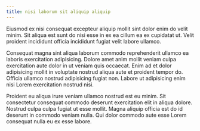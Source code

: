 ```yaml
---
title: nisi laborum sit aliquip aliquip
---
```


Eiusmod ex nisi consequat excepteur aliquip mollit sint dolor enim do velit minim. Sit aliqua est sunt do nisi esse in ex ea cillum ea ex cupidatat ut. Velit proident incididunt officia incididunt fugiat velit labore ullamco.

Consequat magna sint aliqua laborum commodo reprehenderit ullamco ea laboris exercitation adipisicing. Dolore amet anim mollit veniam culpa exercitation aute dolor in ut veniam quis occaecat. Enim ad et dolor adipisicing mollit in voluptate nostrud aliqua aute et proident tempor do. Officia ullamco nostrud adipisicing fugiat non. Labore ut adipisicing enim nisi Lorem exercitation nostrud nisi.

Proident eu aliqua irure veniam ullamco nostrud est eu minim. Sit consectetur consequat commodo deserunt exercitation elit in aliqua dolore. Nostrud culpa culpa fugiat ut esse mollit. Magna aliquip officia est do id deserunt in commodo veniam nulla. Qui dolor commodo aute esse Lorem consequat nulla eu ex esse labore.